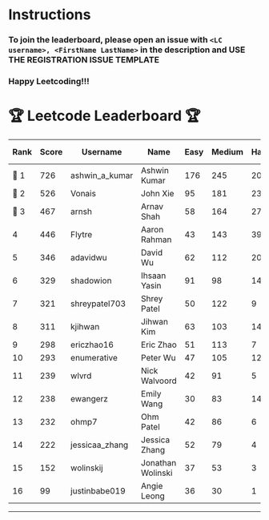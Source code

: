# Instructions
### To join the leaderboard, please open an issue with `<LC username>, <FirstName LastName>` in the description and USE THE REGISTRATION ISSUE TEMPLATE
### Happy Leetcoding!!!


# 🏆 Leetcode Leaderboard 🏆

| Rank | Score | Username       | Name | Easy | Medium | Hard | Problems Solved |
|------|----------------|-----------------|-------------------|--------------|--------------|--------------|--------------|
| 🥇 1 | 726 | ashwin_a_kumar | Ashwin Kumar | 176 | 245 | 20 | 441 |
| 🥈 2 | 526 | Vonais | John Xie | 95 | 181 | 23 | 299 |
| 🥉 3 | 467 | arnsh | Arnav Shah | 58 | 164 | 27 | 249 |
| 4 | 446 | Flytre | Aaron Rahman | 43 | 143 | 39 | 225 |
| 5 | 346 | adavidwu | David Wu | 62 | 112 | 20 | 194 |
| 6 | 329 | shadowion | Ihsaan Yasin | 91 | 98 | 14 | 203 |
| 7 | 321 | shreypatel703 | Shrey Patel | 50 | 122 | 9 | 181 |
| 8 | 311 | kjihwan | Jihwan Kim | 63 | 103 | 14 | 180 |
| 9 | 298 | ericzhao16 | Eric Zhao | 51 | 113 | 7 | 171 |
| 10 | 293 | enumerative | Peter Wu | 47 | 105 | 12 | 164 |
| 11 | 239 | wlvrd | Nick Walvoord | 42 | 91 | 5 | 138 |
| 12 | 238 | ewangerz | Emily Wang | 30 | 83 | 14 | 127 |
| 13 | 232 | ohmp7 | Ohm Patel | 42 | 86 | 6 | 134 |
| 14 | 222 | jessicaa_zhang | Jessica Zhang | 52 | 79 | 4 | 135 |
| 15 | 152 | wolinskij | Jonathan Wolinski | 37 | 53 | 3 | 93 |
| 16 | 99 | justinbabe019 | Angie Leong | 36 | 30 | 1 | 67 |
---